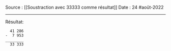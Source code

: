 Source : [[Soustraction avec 33333 comme résultat]]
Date : 24 #août-2022
***

Résultat:
```
  41 286
-  7 953
________
  33 333
```